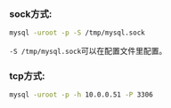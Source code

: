 ### sock方式:

```bash
mysql -uroot -p -S /tmp/mysql.sock
```

`-S /tmp/mysql.sock`可以在配置文件里配置。

### tcp方式:

```bash
mysql -uroot -p -h 10.0.0.51 -P 3306
```

